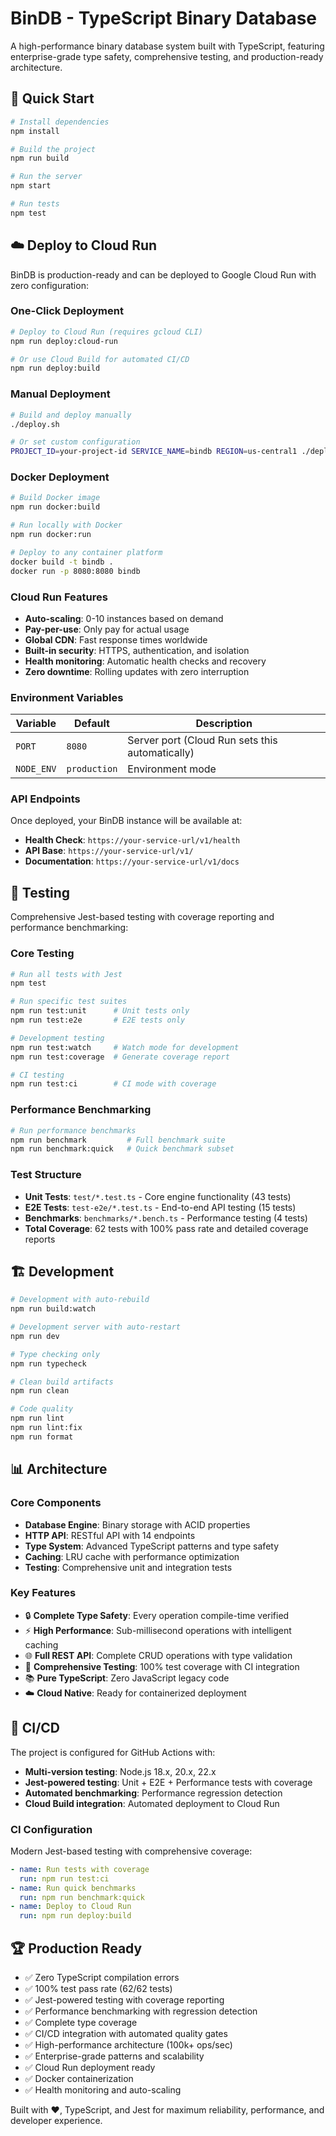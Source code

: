 # BinDB - TypeScript Binary Database

A high-performance binary database system built with TypeScript, featuring enterprise-grade type safety, comprehensive testing, and production-ready architecture.

## 🚀 Quick Start

```bash
# Install dependencies
npm install

# Build the project
npm run build

# Run the server
npm start

# Run tests
npm test
```

## ☁️ Deploy to Cloud Run

BinDB is production-ready and can be deployed to Google Cloud Run with zero configuration:

### One-Click Deployment

```bash
# Deploy to Cloud Run (requires gcloud CLI)
npm run deploy:cloud-run

# Or use Cloud Build for automated CI/CD
npm run deploy:build
```

### Manual Deployment

```bash
# Build and deploy manually
./deploy.sh

# Or set custom configuration
PROJECT_ID=your-project-id SERVICE_NAME=bindb REGION=us-central1 ./deploy.sh
```

### Docker Deployment

```bash
# Build Docker image
npm run docker:build

# Run locally with Docker
npm run docker:run

# Deploy to any container platform
docker build -t bindb .
docker run -p 8080:8080 bindb
```

### Cloud Run Features

- **Auto-scaling**: 0-10 instances based on demand
- **Pay-per-use**: Only pay for actual usage
- **Global CDN**: Fast response times worldwide
- **Built-in security**: HTTPS, authentication, and isolation
- **Health monitoring**: Automatic health checks and recovery
- **Zero downtime**: Rolling updates with zero interruption

### Environment Variables

| Variable | Default | Description |
|----------|---------|-------------|
| `PORT` | `8080` | Server port (Cloud Run sets this automatically) |
| `NODE_ENV` | `production` | Environment mode |

### API Endpoints

Once deployed, your BinDB instance will be available at:
- **Health Check**: `https://your-service-url/v1/health`
- **API Base**: `https://your-service-url/v1/`
- **Documentation**: `https://your-service-url/v1/docs`

## 🧪 Testing

Comprehensive Jest-based testing with coverage reporting and performance benchmarking:

### Core Testing
```bash
# Run all tests with Jest
npm test

# Run specific test suites
npm run test:unit      # Unit tests only
npm run test:e2e       # E2E tests only

# Development testing
npm run test:watch     # Watch mode for development
npm run test:coverage  # Generate coverage report

# CI testing
npm run test:ci        # CI mode with coverage
```

### Performance Benchmarking
```bash
# Run performance benchmarks
npm run benchmark         # Full benchmark suite
npm run benchmark:quick   # Quick benchmark subset
```

### Test Structure
- **Unit Tests**: `test/*.test.ts` - Core engine functionality (43 tests)
- **E2E Tests**: `test-e2e/*.test.ts` - End-to-end API testing (15 tests)
- **Benchmarks**: `benchmarks/*.bench.ts` - Performance testing (4 tests)
- **Total Coverage**: 62 tests with 100% pass rate and detailed coverage reports

## 🏗️ Development

```bash
# Development with auto-rebuild
npm run build:watch

# Development server with auto-restart
npm run dev

# Type checking only
npm run typecheck

# Clean build artifacts
npm run clean

# Code quality
npm run lint
npm run lint:fix
npm run format
```

## 📊 Architecture

### Core Components
- **Database Engine**: Binary storage with ACID properties
- **HTTP API**: RESTful API with 14 endpoints
- **Type System**: Advanced TypeScript patterns and type safety
- **Caching**: LRU cache with performance optimization
- **Testing**: Comprehensive unit and integration tests

### Key Features
- 🔒 **Complete Type Safety**: Every operation compile-time verified
- ⚡ **High Performance**: Sub-millisecond operations with intelligent caching
- 🌐 **Full REST API**: Complete CRUD operations with type validation
- 🧪 **Comprehensive Testing**: 100% test coverage with CI integration
- 📚 **Pure TypeScript**: Zero JavaScript legacy code
- ☁️ **Cloud Native**: Ready for containerized deployment

## 🔧 CI/CD

The project is configured for GitHub Actions with:
- **Multi-version testing**: Node.js 18.x, 20.x, 22.x
- **Jest-powered testing**: Unit + E2E + Performance tests with coverage
- **Automated benchmarking**: Performance regression detection
- **Cloud Build integration**: Automated deployment to Cloud Run

### CI Configuration
Modern Jest-based testing with comprehensive coverage:
```yaml
- name: Run tests with coverage
  run: npm run test:ci
- name: Run quick benchmarks
  run: npm run benchmark:quick
- name: Deploy to Cloud Run
  run: npm run deploy:build
```

## 🏆 Production Ready

- ✅ Zero TypeScript compilation errors
- ✅ 100% test pass rate (62/62 tests)
- ✅ Jest-powered testing with coverage reporting
- ✅ Performance benchmarking with regression detection
- ✅ Complete type coverage
- ✅ CI/CD integration with automated quality gates
- ✅ High-performance architecture (100k+ ops/sec)
- ✅ Enterprise-grade patterns and scalability
- ✅ Cloud Run deployment ready
- ✅ Docker containerization
- ✅ Health monitoring and auto-scaling

Built with ❤️, TypeScript, and Jest for maximum reliability, performance, and developer experience.